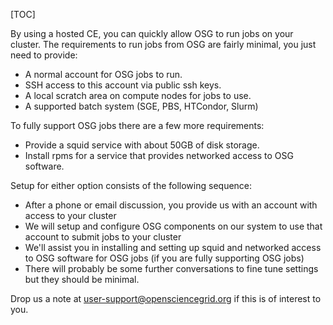 [title]: - "OSG Hosted CE"

[TOC] 

By using a hosted CE, you can quickly allow OSG to run jobs on your cluster.
The requirements to run jobs from OSG are fairly minimal, you just need to
provide:

* A normal account for OSG jobs to run.
* SSH access to this account via public ssh keys.
* A local scratch area on compute nodes for jobs to use.
* A supported batch system (SGE, PBS, HTCondor, Slurm)

To fully support OSG jobs there are a few more requirements: 
       
* Provide a squid service with about 50GB of disk storage.
* Install rpms for a service that provides networked access to OSG software.

Setup for either option consists of the following sequence:
  
* After a phone or email discussion, you provide us with an account with access to your cluster 
* We will setup and configure OSG components on our system to use that account to submit jobs to your cluster
* We'll assist you in installing and setting up squid and networked access to OSG software for OSG jobs  (if you are fully supporting OSG jobs)
* There will probably be some further conversations to fine tune settings but they should be minimal.

Drop us a note at [user-support@opensciencegrid.org](mailto:user-support@opensciencegrid.org) if this is of interest to you.

[atlas]: http://connect.usatlas.org

